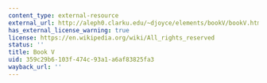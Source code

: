 ```yaml
---
content_type: external-resource
external_url: http://aleph0.clarku.edu/~djoyce/elements/bookV/bookV.html
has_external_license_warning: true
license: https://en.wikipedia.org/wiki/All_rights_reserved
status: ''
title: Book V
uid: 359c29b6-103f-474c-93a1-a6af83825fa3
wayback_url: ''
---
```

